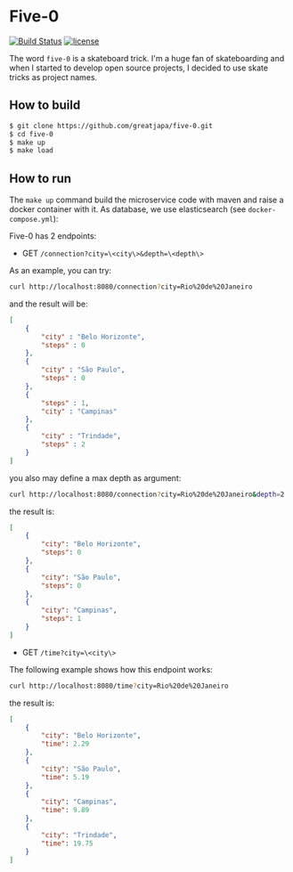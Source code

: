 # Five-0

[![Build Status](https://travis-ci.org/greatjapa/five-0.svg?branch=master)](https://travis-ci.org/greatjapa/five-0)
[![license](https://img.shields.io/github/license/mashape/apistatus.svg?maxAge=2592000)](https://github.com/greatjapa/five-0/blob/master/LICENSE)

The word `five-0` is a skateboard trick. I'm a huge fan of skateboarding and when I started to develop open source projects, I decided to use skate tricks as project names.

## How to build

```sh
$ git clone https://github.com/greatjapa/five-0.git
$ cd five-0
$ make up
$ make load
```

## How to run

The `make up` command build the microservice code with maven and raise a docker container with it. As database, we use elasticsearch (see `docker-compose.yml`):

Five-0 has 2 endpoints:
- GET  `/connection?city=\<city\>&depth=\<depth\>`

As an example, you can try:
```sh
curl http://localhost:8080/connection?city=Rio%20de%20Janeiro
```
and the result will be:

```json
[
    {
        "city" : "Belo Horizonte",
        "steps" : 0
    },
    {
        "city" : "São Paulo",
        "steps" : 0
    },
    {
        "steps" : 1,
        "city" : "Campinas"
    },
    {
        "city" : "Trindade",
        "steps" : 2
    }
]

```

you also may define a max depth as argument:


```sh
curl http://localhost:8080/connection?city=Rio%20de%20Janeiro&depth=2
```

the result is:

```json
[
    {
        "city": "Belo Horizonte",
        "steps": 0
    },
    {
        "city": "São Paulo",
        "steps": 0
    },
    {
        "city": "Campinas",
        "steps": 1
    }
]
```

- GET  `/time?city=\<city\>`

The following example shows how this endpoint works:

```sh
curl http://localhost:8080/time?city=Rio%20de%20Janeiro
```

the result is:

```json
[
    {
        "city": "Belo Horizonte",
        "time": 2.29
    },
    {
        "city": "São Paulo",
        "time": 5.19
    },
    {
        "city": "Campinas",
        "time": 9.89
    },
    {
        "city": "Trindade",
        "time": 19.75
    }
]
```